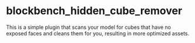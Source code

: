 # blockbench_hidden_cube_remover
This is a simple plugin that scans your model for cubes that have no exposed faces and cleans them for you, resulting in more optimized assets.
